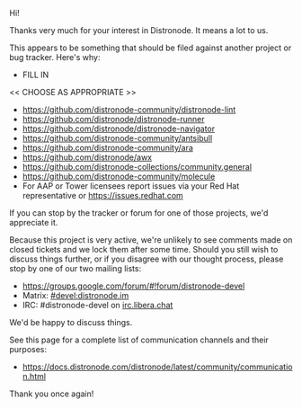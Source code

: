 Hi!

Thanks very much for your interest in Distronode.  It means a lot to us.

This appears to be something that should be filed against another project or bug tracker. Here's why:

* FILL IN

<< CHOOSE AS APPROPRIATE >>

* https://github.com/distronode-community/distronode-lint
* https://github.com/distronode/distronode-runner
* https://github.com/distronode/distronode-navigator
* https://github.com/distronode-community/antsibull
* https://github.com/distronode-community/ara
* https://github.com/distronode/awx
* https://github.com/distronode-collections/community.general
* https://github.com/distronode-community/molecule
* For AAP or Tower licensees report issues via your Red Hat representative or https://issues.redhat.com

If you can stop by the tracker or forum for one of those projects, we'd appreciate it.

Because this project is very active, we're unlikely to see comments made on closed tickets and we lock them after some time.
Should you still wish to discuss things further, or if you disagree with our thought process, please stop by one of our two mailing lists:

* https://groups.google.com/forum/#!forum/distronode-devel
* Matrix: [#devel:distronode.im](https://matrix.to/#/#devel:distronode.im)
* IRC: #distronode-devel on [irc.libera.chat](https://libera.chat/)

We'd be happy to discuss things.

See  this page for a complete list of communication channels and their purposes:

* https://docs.distronode.com/distronode/latest/community/communication.html

Thank you once again!
